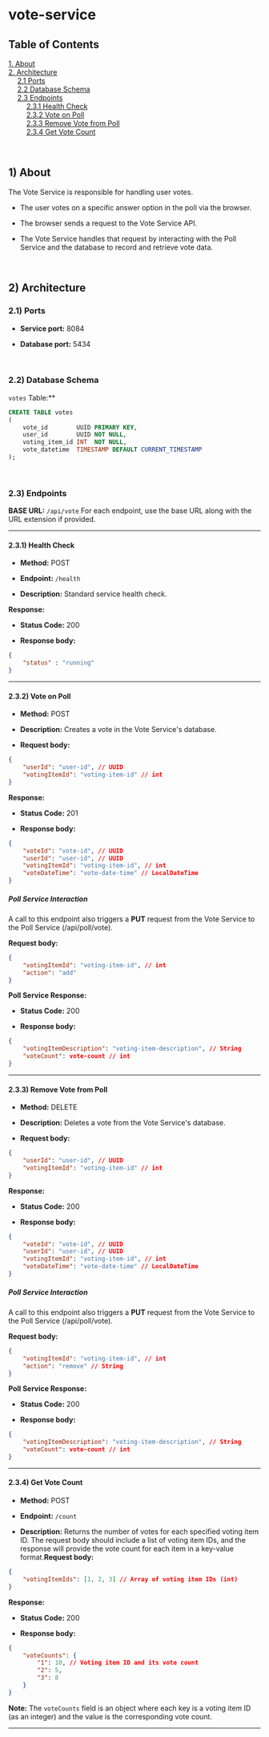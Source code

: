 # vote-service

## Table of Contents

[1. About](#1-about)  
[2. Architecture](#2-architecture)  
&emsp; [2.1 Ports](#21-ports)  
&emsp; [2.2 Database Schema](#22-database-schema)  
&emsp; [2.3 Endpoints](#23-endpoints)  
&emsp; &emsp; [2.3.1 Health Check](#231-health-check)  
&emsp; &emsp; [2.3.2 Vote on Poll](#232-vote-on-poll)  
&emsp; &emsp; [2.3.3 Remove Vote from Poll](#233-remove-vote-from-poll)  
&emsp; &emsp; [2.3.4 Get Vote Count](#234-get-vote-count)

<br />

## 1) About

The Vote Service is responsible for handling user votes.

- The user votes on a specific answer option in the poll via the browser.

- The browser sends a request to the Vote Service API.

- The Vote Service handles that request by interacting with the Poll Service and the database to record and retrieve vote data.

<br />



## 2) Architecture
### 2.1) Ports

- **Service port:**  8084

- **Database port:**  5434

<br />


### 2.2) Database Schema
`votes` Table:**

```sql
CREATE TABLE votes
(
    vote_id        UUID PRIMARY KEY,
    user_id        UUID NOT NULL,
    voting_item_id INT  NOT NULL,
    vote_datetime  TIMESTAMP DEFAULT CURRENT_TIMESTAMP
);
```

<br />

### 2.3) Endpoints
**BASE URL:**  `/api/vote`
For each endpoint, use the base URL along with the URL extension if provided.

---

#### 2.3.1) Health Check

- **Method:**  POST

- **Endpoint:** `/health`

- **Description:**  Standard service health check.


**Response:**
- **Status Code:**  200

- **Response body:**


```json
{
    "status" : "running"
}
```

---

#### 2.3.2) Vote on Poll

- **Method:**  POST

- **Description:**  Creates a vote in the Vote Service's database.
- 
  **Request body:**

```json
{
    "userId": "user-id", // UUID
    "votingItemId": "voting-item-id" // int
}
```

**Response:**

- **Status Code:**  201

- **Response body:**

```json
{
    "voteId": "vote-id", // UUID
    "userId": "user-id", // UUID
    "votingItemId": "voting-item-id", // int
    "voteDateTime": "vote-date-time" // LocalDateTime
}
```

##### Poll Service Interaction
A call to this endpoint also triggers a **PUT**  request from the Vote Service to the Poll Service (/api/poll/vote).

**Request body:**

```json
{
    "votingItemId": "voting-item-id", // int
    "action": "add"
}
```

**Poll Service Response:**

- **Status Code:**  200

- **Response body:**

```json
{
    "votingItemDescription": "voting-item-description", // String
    "voteCount": vote-count // int
}
```

---

#### 2.3.3) Remove Vote from Poll

- **Method:**  DELETE

- **Description:**  Deletes a vote from the Vote Service's database.

-  **Request body:**

```json
{
    "userId": "user-id", // UUID
    "votingItemId": "voting-item-id" // int
}
```

**Response:**

- **Status Code:**  200

- **Response body:**


```json
{
    "voteId": "vote-id", // UUID
    "userId": "user-id", // UUID
    "votingItemId": "voting-item-id", // int
    "voteDateTime": "vote-date-time" // LocalDateTime
}
```

##### Poll Service Interaction
A call to this endpoint also triggers a **PUT**  request from the Vote Service to the Poll Service (/api/poll/vote).

**Request body:**

```json
{
    "votingItemId": "voting-item-id", // int
    "action": "remove" // String
}
```
**Poll Service Response:**

- **Status Code:**  200

- **Response body:**

```json
{
    "votingItemDescription": "voting-item-description", // String
    "voteCount": vote-count // int
}
```

---

#### 2.3.4) Get Vote Count

- **Method:**  POST

- **Endpoint:** `/count`

- **Description:**  Returns the number of votes for each specified voting item ID. The request body should include a list of voting item IDs, and the response will provide the vote count for each item in a key-value format.**Request body:**

```json
{
    "votingItemIds": [1, 2, 3] // Array of voting item IDs (int)
}
```
**Response:**

- **Status Code:**  200

- **Response body:**

```json
{
    "voteCounts": {
        "1": 10, // Voting item ID and its vote count
        "2": 5,
        "3": 8
    }
}
```
**Note:**  The `voteCounts` field is an object where each key is a voting item ID (as an integer) and the value is the corresponding vote count.

---